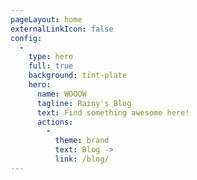```yaml
---
pageLayout: home
externalLinkIcon: false
config:
  -
    type: hero
    full: true
    background: tint-plate
    hero:
      name: WOOOW
      tagline: Rainy's Blog
      text: Find something awesome here!
      actions:
        -
          theme: brand
          text: Blog ->
          link: /blog/
---
```

